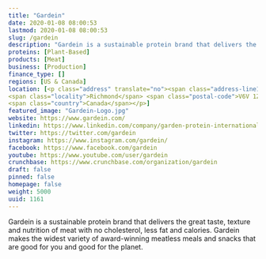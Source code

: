```yaml
---
title: "Gardein"
date: 2020-01-08 08:00:53
lastmod: 2020-01-08 08:00:53
slug: /gardein
description: "Gardein is a sustainable protein brand that delivers the great taste, texture and nutrition of meat with no cholesterol, less fat and calories. Gardein makes the widest variety of award-winning meatless meals and snacks that are good for you and good for the planet."
proteins: [Plant-Based]
products: [Meat]
business: [Production]
finance_type: []
regions: [US & Canada]
location: [<p class="address" translate="no"><span class="address-line1">Vulcan Way</span><br>
<span class="locality">Richmond</span> <span class="postal-code">V6V 1Z5</span><br>
<span class="country">Canada</span></p>]
featured_image: "Gardein-Logo.jpg"
website: https://www.gardein.com/
linkedin: https://www.linkedin.com/company/garden-protein-international/
twitter: https://twitter.com/gardein
instagram: https://www.instagram.com/gardein/
facebook: https://www.facebook.com/gardein
youtube: https://www.youtube.com/user/gardein
crunchbase: https://www.crunchbase.com/organization/gardein
draft: false
pinned: false
homepage: false
weight: 5000
uuid: 1161
---
```

Gardein is a sustainable protein brand that delivers the great taste, texture and nutrition of meat with no cholesterol, less fat and calories. Gardein makes the widest variety of award-winning meatless meals and snacks that are good for you and good for the planet.
